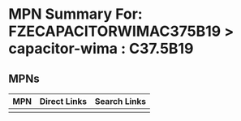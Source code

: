 



# MPN Summary For: FZECAPACITORWIMAC375B19 > capacitor-wima : C37.5B19

## MPNs
  

|MPN|Direct Links|Search Links|
| :--- | :--- | :--- |
||||
